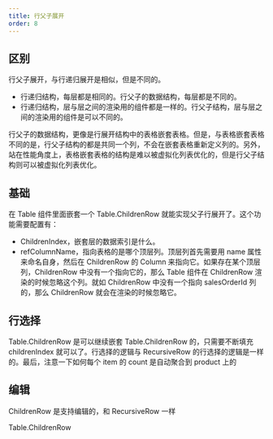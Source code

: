 ```yaml
---
title: 行父子展开
order: 8
---
```


## 区别

行父子展开，与行递归展开是相似，但是不同的。

-   行递归结构，每层都是相同的。行父子的数据结构，每层都是不同的。
-   行递归结构，层与层之间的渲染用的组件都是一样的。行父子结构，层与层之间的渲染用的组件是可以不同的。

行父子的数据结构，更像是行展开结构中的表格嵌套表格。但是，与表格嵌套表格不同的是，行父子结构的都是共同一个列，不会在嵌套表格重新定义列的。另外，站在性能角度上，表格嵌套表格的结构是难以被虚拟化列表优化的，但是行父子结构则可以被虚拟化列表优化。

## 基础

<code src="./basic.tsx"></code>

在 Table 组件里面嵌套一个 Table.ChildrenRow 就能实现父子行展开了。这个功能需要配置有：

-   ChildrenIndex，嵌套层的数据索引是什么。
-   refColumnName，指向表格的是哪个顶层列。顶层列首先需要用 name 属性来命名自身，然后在 ChildrenRow 的 Column 来指向它。如果存在某个顶层列，ChildrenRow 中没有一个指向它的，那么 Table 组件在 ChildrenRow 渲染的时候忽略这个列。就如 ChildrenRow 中没有一个指向 salesOrderId 列的，那么 ChildrenRow 就会在渲染的时候忽略它。

## 行选择

<code src="./selection.tsx"></code>

Table.ChildrenRow 是可以继续嵌套 Table.ChildrenRow 的，只需要不断填充 childrenIndex 就可以了。行选择的逻辑与 RecursiveRow 的行选择的逻辑是一样的。最后，注意一下如何每个 item 的 count 是自动聚合到 product 上的

## 编辑

<code src="./edit.tsx"></code>

ChildrenRow 是支持编辑的，和 RecursiveRow 一样

<API src="../../../../src/Table/components/ChildrenRow.tsx">Table.ChildrenRow</API>
